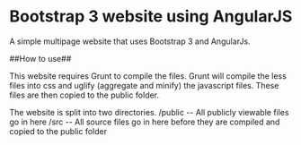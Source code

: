 Bootstrap 3 website using AngularJS
===============

A simple multipage website that uses Bootstrap 3 and AngularJs.

##How to use##

This website requires Grunt to compile the files. Grunt will compile the less files into css and uglify (aggregate and minify) the javascript files. These files are then copied to the public folder.

The website is split into two directories.
/public -- All publicly viewable files go in here
/src -- All source files go in here before they are compiled and copied to the public folder

